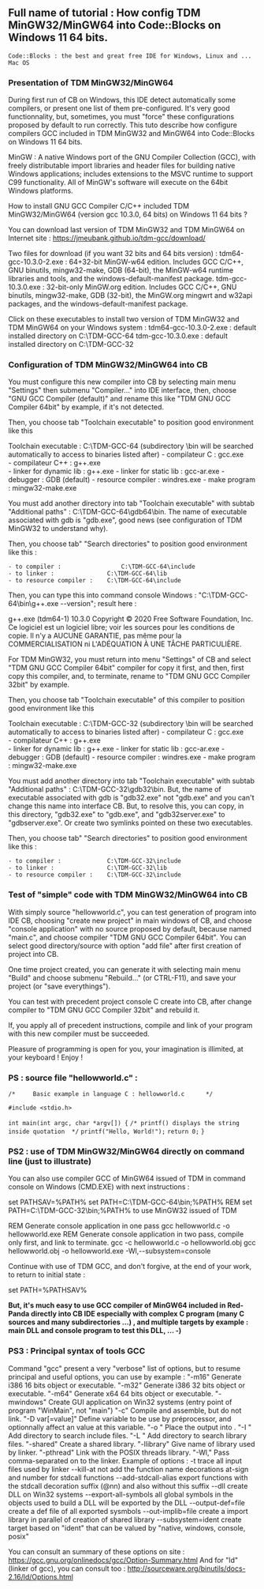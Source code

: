  
## Full name of tutorial : How config TDM MinGW32/MinGW64 into Code::Blocks on Windows 11 64 bits.

	Code::Blocks : the best and great free IDE for Windows, Linux and ... Mac OS
### Presentation of TDM MinGW32/MinGW64

During first run of CB on Windows, this IDE detect automatically some compilers, or present one list of them pre-configured.
It's very good functionnality, but, sometimes, you must "force" these configurations proposed by default to run correctly.
This tuto describe how configure compilers GCC included in TDM MinGW32 and MinGW64 into Code::Blocks on Windows 11 64 bits.

MinGW : A native Windows port of the GNU Compiler Collection (GCC), with freely distributable import libraries and header files 
for building native Windows applications; includes extensions to the MSVC runtime to support C99 functionality. 
All of MinGW's software will execute on the 64bit Windows platforms.
	 
How to install GNU GCC Compiler C/C++ included TDM MinGW32/MinGW64 (version gcc 10.3.0, 64 bits) on Windows 11 64 bits ? 

You can download last version of TDM MinGW32 and TDM MinGW64 on Internet site :
	https://jmeubank.github.io/tdm-gcc/download/
	
Two files for download (if you want 32 bits and 64 bits version) :
	tdm64-gcc-10.3.0-2.exe : 64+32-bit MinGW-w64 edition. Includes GCC C/C++, GNU binutils, mingw32-make, GDB (64-bit), the MinGW-w64 runtime libraries and tools, and the windows-default-manifest package.
	tdm-gcc-10.3.0.exe : 32-bit-only MinGW.org edition. Includes GCC C/C++, GNU binutils, mingw32-make, GDB (32-bit), the MinGW.org mingwrt and w32api packages, and the windows-default-manifest package. 

Click on these executables to install two version of TDM MinGW32 and TDM MinGW64 on your Windows system :
	tdm64-gcc-10.3.0-2.exe :     	default installed directory on C:\TDM-GCC-64
	tdm-gcc-10.3.0.exe :     		     default installed directory on C:\TDM-GCC-32
### Configuration of TDM MinGW32/MinGW64 into CB

You must configure this new compiler into CB by selecting main menu "Settings" then submenu "Compiler..." into IDE interface,
then, choose "GNU GCC Compiler (default)" and rename this like "TDM GNU GCC Compiler 64bit" by example, if it's not detected.

Then, you choose tab "Toolchain executable" to position good environment like this 
			
Toolchain executable : 
	C:\TDM-GCC-64 (subdirectory \bin will be searched automatically to access to binaries listed after)
	- compilateur C : 			   gcc.exe  
	- compilateur C++ : 			g++.exe  
	- linker for dynamic lib : 	g++.exe 
	- linker for static lib : 	    gcc-ar.exe
	- debugger :					    GDB (default)
	- resource compiler :			windres.exe
	- make program : 				mingw32-make.exe

You must add another directory into tab "Toolchain executable" with subtab "Additional paths" : C:\TDM-GCC-64\gdb64\bin.
The name of executable associated with gdb is "gdb.exe", good news (see configuration of TDM MinGW32 to understand why).
 
Then, you choose tab" "Search directories" to position good environment like this :

	- to compiler : 			    C:\TDM-GCC-64\include 
	- to linker : 			    C:\TDM-GCC-64\lib	  
	- to resource compiler : 	C:\TDM-GCC-64\include
	
Then, you can type this into command console Windows : "C:\TDM-GCC-64\bin\g++.exe --version"; result here :

g++.exe (tdm64-1) 10.3.0
Copyright © 2020 Free Software Foundation, Inc.
Ce logiciel est un logiciel libre; voir les sources pour les conditions de copie.  Il n'y a
AUCUNE GARANTIE, pas même pour la COMMERCIALISATION ni L'ADÉQUATION À UNE TÂCHE PARTICULIÈRE.

For TDM MinGW32, you must return into menu "Settings" of CB and select "TDM GNU GCC Compiler 64bit" compiler for copy it first,
and then, first copy this compiler, and, to terminate, rename to "TDM GNU GCC Compiler 32bit" by example.

Then, you choose tab "Toolchain executable" of this compiler to position good environment like this 
			
Toolchain executable : 
	C:\TDM-GCC-32 (subdirectory \bin will be searched automatically to access to binaries listed after)
	- compilateur C : 			    gcc.exe  
	- compilateur C++ : 			g++.exe  
	- linker for dynamic lib : 	g++.exe 
	- linker for static lib : 	    gcc-ar.exe
	- debugger :					    GDB (default)
	- resource compiler :			windres.exe
	- make program : 				mingw32-make.exe

You must add another directory into tab "Toolchain executable" with subtab "Additional paths" : C:\TDM-GCC-32\gdb32\bin.
But, the name of executable associated with gdb is "gdb32.exe" not "gdb.exe" and you can't change this name into interface CB.
But, to resolve this, you can copy, in this directory, "gdb32.exe" to "gdb.exe", and "gdb32server.exe" to "gdbserver.exe".
Or create two symlinks pointed on these two executables.

Then, you choose tab" "Search directories" to position good environment like this :

	- to compiler : 		    C:\TDM-GCC-32\include 
	- to linker : 			    C:\TDM-GCC-32\lib	  
	- to resource compiler : 	C:\TDM-GCC-32\include
### Test of "simple" code with TDM MinGW32/MinGW64 into CB

With simply source "hellowworld.c", you can test generation of program into IDE CB, choosing "create new project" in main  windows of CB, and choose "console application" with no source proposed by default, because named "main.c", and choose compiler "TDM GNU GCC Compiler 64bit".
You can select good directory/source with option "add file" after first creation of project into CB. 

One time project created, you can generate it with selecting main menu "Build" and choose submenu "Rebuild..." (or CTRL-F11), and save your project (or "save everythings").

You can test with precedent project console C create into CB, after change compiler to "TDM GNU GCC Compiler 32bit" and rebuild it.

If, you apply all of precedent instructions, compile and link of your program with this new compiler must be succeeded.

Pleasure of programming is open for you, your imagination is illimited, at your keyboard ! Enjoy !

### PS : source file "hellowworld.c" :

`/*     Basic example in language C : hellowworld.c      */`

`#include <stdio.h>`

`int main(int argc, char *argv[]) {`
`/* printf() displays the string inside quotation  */`
   `printf("Hello, World!");`
   `return 0;`
`}`

### PS2 : use of TDM MinGW32/MinGW64 directly on command line (just to illustrate) 

You can also use compiler GCC of MinGW64 issued of TDM in command console on Windows (CMD.EXE) with next instructions :

set PATHSAV=%PATH%
set PATH=C:\TDM-GCC-64\bin;%PATH%
REM     set PATH=C:\TDM-GCC-32\bin;%PATH%         to use MinGW32 issued of TDM

REM     Generate console application in one pass
gcc hellowworld.c -o hellowworld.exe
REM     Generate console application in two pass, compile only first, and link to terminate.
gcc -c hellowworld.c -o hellowworld.obj
gcc hellowworld.obj -o hellowworld.exe -Wl,--subsystem=console

Continue with use of TDM GCC, and don't forgive, at the end of your work, to return to initial state :

set PATH=%PATHSAV%

**But, it's much easy to use GCC compiler of MinGW64 included in Red-Panda directly into CB IDE especially with complex C program (many C sources and many subdirectories ...) , and multiple targets by example : main DLL and console program to test this DLL, ...   -)**

### PS3 : Principal syntax of tools GCC 

Command "gcc" present a very "verbose" list of options, but to resume principal and useful options, you can use 
by example :
	"-m16" 				Generate i386 16 bits object or executable.
	"-m32" 				Generate i386 32 bits object or executable.
	"-m64" 				Generate x64 64 bits object or executable.
	"-mwindows"         Create GUI application on Win32 systems (entry point of program "WinMain", not "main")
	"-c"                Compile and assemble, but do not link.
	"-D var[=value]"	Define variable to be use by préprocessor, and optionnally affect an value at this variable.
	"-o <file>"         Place the output into <file>.
	"-I <directory>"	Add directory to search include files.
	"-L <directory>"	Add directory to search library files.
	"-shared"           Create a shared library.
	"-llibrary"			Give name of library used by linker.
	"-pthread"			Link with the POSIX threads library.
	"-Wl,<options>"     Pass comma-separated <options> on to the linker. Example of options :
							-t 					trace all input files used by linker
							--kill-at			not add the function name decorations at-sign and number for stdcall functions
							--add-stdcall-alias	export functions with the stdcall decoration suffix (@nn) and also without this suffix
							--dll				create DLL on Win32 systems
							--export-all-symbols all global symbols in the objects used to build a DLL will be exported by the DLL
							--output-def=file	create a def file of all exported sysmbols
							--out-implib=file	create a import library in parallel of creation of shared library
							--subsystem=ident 	create target based on "ident" that can be valued by "native, windows, console, posix"
							
You can consult an summary of these options on site : https://gcc.gnu.org/onlinedocs/gcc/Option-Summary.html
And for "ld" (linker of gcc), you can consult too : http://sourceware.org/binutils/docs-2.16/ld/Options.html 